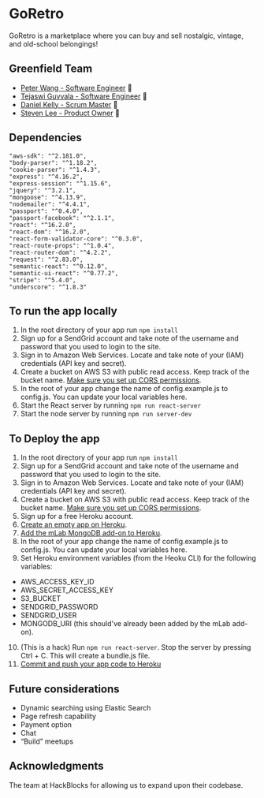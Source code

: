 # GoRetro #

GoRetro is a marketplace where you can buy and sell nostalgic, vintage, and old-school belongings!

## Greenfield Team 
* [Peter Wang - Software Engineer](https://github.com/Ergo117) :star2: 
* [Tejaswi Guvvala - Software Engineer](https://github.com/tguvvala) :star2: 
* [Daniel Kelly - Scrum Master](https://github.com/DanielJKelly) :star2: 
* [Steven Lee - Product Owner](https://github.com/zaySeoul) :star2: 

## Dependencies
    "aws-sdk": "^2.181.0",
    "body-parser": "^1.18.2",
    "cookie-parser": "^1.4.3",
    "express": "^4.16.2",
    "express-session": "^1.15.6",
    "jquery": "^3.2.1",
    "mongoose": "^4.13.9",
    "nodemailer": "^4.4.1",
    "passport": "^0.4.0",
    "passport-facebook": "^2.1.1",
    "react": "^16.2.0",
    "react-dom": "^16.2.0",
    "react-form-validator-core": "^0.3.0",
    "react-route-props": "^1.0.4",
    "react-router-dom": "^4.2.2",
    "request": "^2.83.0",
    "semantic-react": "^0.12.0",
    "semantic-ui-react": "^0.77.2",
    "stripe": "^5.4.0",
    "underscore": "^1.8.3"

## To run the app locally
1. In the root directory of your app run ```npm install```
2. Sign up for a SendGrid account and take note of the username and password that you used to login to the site.
3. Sign in to Amazon Web Services. Locate and take note of your (IAM) credentials (API key and secret).
4. Create a bucket on AWS S3 with public read access. Keep track of the bucket name. [Make sure you set up CORS permissions](https://devcenter.heroku.com/articles/s3-upload-node).
5. In the root of your app change the name of config.example.js to config.js. You can update your local variables here.
6. Start the React server by running ```npm run react-server```
7. Start the node server by running ```npm run server-dev```

## To Deploy the app
1. In the root directory of your app run ```npm install```
2. Sign up for a SendGrid account and take note of the username and password that you used to login to the site.
3. Sign in to Amazon Web Services. Locate and take note of your (IAM) credentials (API key and secret).
4. Create a bucket on AWS S3 with public read access. Keep track of the bucket name. [Make sure you set up CORS permissions](https://devcenter.heroku.com/articles/s3-upload-node).
5. Sign up for a free Heroku account.
6. [Create an empty app on Heroku](https://devcenter.heroku.com/articles/deploying-nodejs).
7. [Add the mLab MongoDB add-on to Heroku](https://elements.heroku.com/addons/mongolab).
8. In the root of your app change the name of config.example.js to config.js. You can update your local variables here.
9. Set Heroku environment variables (from the Heoku CLI) for the following variables:
- AWS_ACCESS_KEY_ID
- AWS_SECRET_ACCESS_KEY
- S3_BUCKET
- SENDGRID_PASSWORD
- SENDGRID_USER
- MONGODB_URI (this should've already been added by the mLab add-on).
10. (This is a hack) Run ```npm run react-server```. Stop the server by pressing Ctrl + C. This will create a bundle.js file.
11. [Commit and push your app code to Heroku](https://devcenter.heroku.com/articles/deploying-nodejs)

## Future considerations
* Dynamic searching using Elastic Search
* Page refresh capability
* Payment option
* Chat
* “Build” meetups

##  Acknowledgments
The team at HackBlocks for allowing us to expand upon their codebase. 
